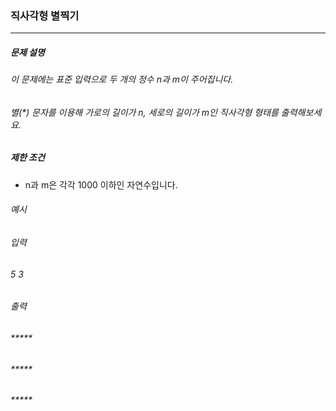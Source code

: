### 직사각형 별찍기

***

##### 문제 설명
###### 이 문제에는 표준 입력으로 두 개의 정수 n과 m이 주어집니다.
###### 별(*) 문자를 이용해 가로의 길이가 n, 세로의 길이가 m인 직사각형 형태를 출력해보세요.

##### 제한 조건
* n과 m은 각각 1000 이하인 자연수입니다.

###### 예시

###### 입력

###### 5 3

###### 출력

###### *****
###### *****
###### *****
